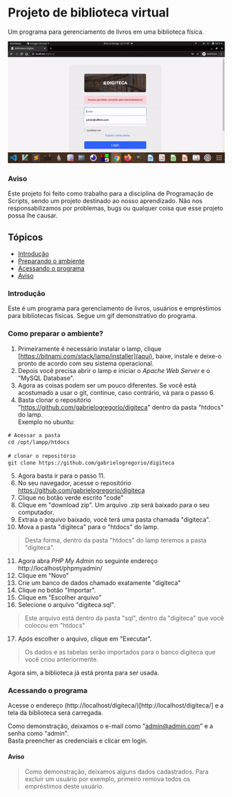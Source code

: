 # Projeto de biblioteca virtual
Um programa para gerenciamento de livros em uma biblioteca física.

![img](docs/usando.gif)

### Aviso
Este projeto foi feito como trabalho para a disciplina de Programação de Scripts, sendo um projeto destinado ao nosso aprendizado. Não nos responsabilizamos por problemas, bugs ou qualquer coisa que esse projeto possa lhe causar.

## Tópicos  
* [Introdução](Introdução)
* [Preparando o ambiente](Preparando-o-ambiente)
* [Acessando o programa](Acessando-o-programa)
* [Aviso](Aviso)


### Introdução
Este é um programa para gerenciamento de livros, usuários e empréstimos para bibliotecas físicas. Segue um gif demonstrativo do programa.

### Como preparar o ambiente?   

1. Primeiramente é necessário instalar o lamp, clique [https://bitnami.com/stack/lamp/installer](aqui), baixe, instale e deixe-o pronto de acordo com seu sistema operacional.  
2. Depois você precisa abrir o lamp e iniciar o *Apache Web Server* e o "MySQL Database".  
3. Agora as coisas podem ser um pouco diferentes. Se você está acostumado a usar o git, continue, caso contrário, vá para o passo 6.  
4. Basta clonar o repositório "https://github.com/gabrielogregorio/digiteca" dentro da pasta "htdocs" do lamp.  
Exemplo no ubuntu:  

```shell
# Acessar a pasta
cd /opt/lampp/htdocs

# clonar o repositório
git clone https://github.com/gabrielogregorio/digiteca
```

5. Agora basta ir para o passo 11.  
6. No seu navegador, acesse o repositório https://github.com/gabrielogregorio/digiteca  
7. Clique no botão verde escrito "code"  
8. Clique em "download zip". Um arquivo .zip será baixado para o seu computador.  
9. Extraia o arquivo baixado, você terá uma pasta chamada "digiteca".  
10. Mova a pasta "digiteca" para o "htdocs" do lamp.  
> Desta forma, dentro da pasta "htdocs" do lamp teremos a pasta "digiteca".   
11. Agora abra *PHP My Admin* no seguinte endereço http://localhost/phpmyadmin/  
12. Clique em "Novo"  
13. Crie um banco de dados chamado exatamente "digiteca"  
14. Clique no botão "Importar".  
15. Clique em "Escolher arquivo"  
16. Selecione o arquivo "digiteca.sql".   
> Este arquivo está dentro da pasta "sql", dentro da "digiteca" que você colocou em "htdocs"  
17. Após escolher o arquivo, clique em "Executar".  
> Os dados e as tabelas serão importados para o banco digiteca que você criou anteriormente.  

Agora sim, a biblioteca já está pronta para ser usada.  

### Acessando o programa
Acesse o endereço (http://localhost/digiteca/)[http://localhost/digiteca/] e a tela da biblioteca será carregada.  

Como demonstração, deixamos o e-mail como "admin@admin.com" e a senha como "admin".  
Basta preencher as credenciais e clicar em login.  

#### Aviso  
> Como demonstração, deixamos alguns dados cadastrados. Para excluir um usuário por exemplo, primeiro remova todos os empréstimos deste usuário.  


